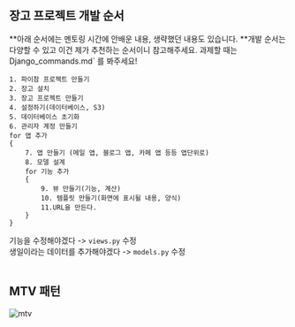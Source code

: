 ## 장고 프로젝트 개발 순서
**아래 순서에는 멘토링 시간에 안배운 내용, 생략했던 내용도 있습니다.
**개발 순서는 다양할 수 있고 이건 제가 추천하는 순서이니 참고해주세요.
과제할 때는 Django_commands.md` 를 봐주세요!
```
1. 파이참 프로젝트 만들기
2. 장고 설치
3. 장고 프로젝트 만들기
4. 설정하기(데이터베이스, S3)
5. 데이터베이스 초기화
6. 관리자 계정 만들기
for 앱 추가
{
    7. 앱 만들기 (메일 앱, 블로그 앱, 카페 앱 등등 앱단위로)
    8. 모델 설계
    for 기능 추가
    {
        9. 뷰 만들기(기능, 계산)
        10. 템플릿 만들기(화면에 표시될 내용, 양식)
        11.URL을 만든다.
    }
}
```

기능을 수정해야겠다 -> `views.py` 수정  
생일이라는 데이터를 추가해야겠다 -> `models.py` 수정
<br><br>

## MTV 패턴
![mtv](https://user-images.githubusercontent.com/52988414/88481435-77318700-cf96-11ea-9789-b73f46f99263.png)

